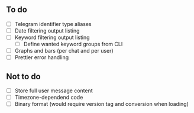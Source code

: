 ## To do

- [ ] Telegram identifier type aliases
- [ ] Date filtering output listing
- [ ] Keyword filtering output listing
  - [ ] Define wanted keyword groups from CLI
- [ ] Graphs and bars (per chat and per user)
- [ ] Prettier error handling

## Not to do

- [ ] Store full user message content
- [ ] Timezone-dependend code
- [ ] Binary format (would require version tag and conversion when loading)
